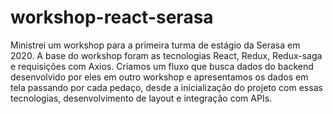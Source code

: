 # workshop-react-serasa

Ministrei um workshop para a primeira turma de estágio da Serasa em 2020. A base do workshop foram as tecnologias React, Redux, Redux-saga e requisições com Axios. Criamos um fluxo que busca dados do backend desenvolvido por eles em outro workshop e apresentamos os dados em tela passando por cada pedaço, desde a inicialização do projeto com essas tecnologias, desenvolvimento de layout e integração com APIs.
